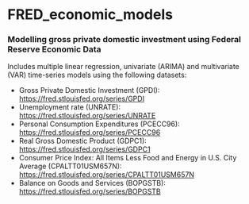 # FRED_economic_models
### Modelling gross private domestic investment using Federal Reserve Economic Data

Includes multiple linear regression, univariate (ARIMA) and multivariate (VAR) time-series models using the following datasets:

* Gross Private Domestic Investment (GPDI): https://fred.stlouisfed.org/series/GPDI
* Unemployment rate (UNRATE): https://fred.stlouisfed.org/series/UNRATE
* Personal Consumption Expenditures (PCECC96): https://fred.stlouisfed.org/series/PCECC96
* Real Gross Domestic Product (GDPC1): https://fred.stlouisfed.org/series/GDPC1
* Consumer Price Index: All Items Less Food and Energy in U.S. City Average (CPALTT01USM657N): https://fred.stlouisfed.org/series/CPALTT01USM657N
* Balance on Goods and Services (BOPGSTB): https://fred.stlouisfed.org/series/BOPGSTB
